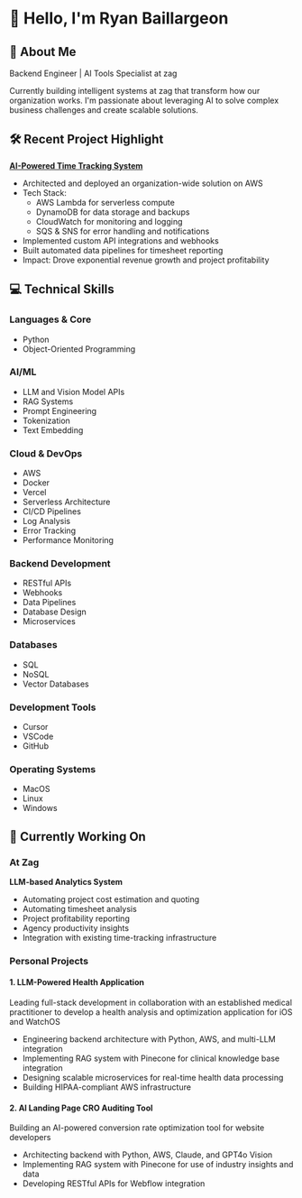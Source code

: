 # 👋 Hello, I'm Ryan Baillargeon

## 🚀 About Me
Backend Engineer | AI Tools Specialist at zag

Currently building intelligent systems at zag that transform how our organization works. I'm passionate about leveraging AI to solve complex business challenges and create scalable solutions.

## 🛠️ Recent Project Highlight
**[AI-Powered Time Tracking System](https://github.com/ryanbaill/timetracking-automation)**
- Architected and deployed an organization-wide solution on AWS
- Tech Stack:
  - AWS Lambda for serverless compute
  - DynamoDB for data storage and backups
  - CloudWatch for monitoring and logging
  - SQS & SNS for error handling and notifications
- Implemented custom API integrations and webhooks
- Built automated data pipelines for timesheet reporting
- Impact: Drove exponential revenue growth and project profitability

## 💻 Technical Skills

### Languages & Core
- Python
- Object-Oriented Programming

### AI/ML
- LLM and Vision Model APIs
- RAG Systems
- Prompt Engineering
- Tokenization
- Text Embedding

### Cloud & DevOps
- AWS
- Docker
- Vercel
- Serverless Architecture
- CI/CD Pipelines
- Log Analysis
- Error Tracking
- Performance Monitoring

### Backend Development
- RESTful APIs
- Webhooks
- Data Pipelines
- Database Design
- Microservices

### Databases
- SQL
- NoSQL
- Vector Databases

### Development Tools
- Cursor
- VSCode
- GitHub

### Operating Systems
- MacOS
- Linux
- Windows

## 🌱 Currently Working On

### At Zag
**LLM-based Analytics System**
- Automating project cost estimation and quoting
- Automating timesheet analysis
- Project profitability reporting
- Agency productivity insights
- Integration with existing time-tracking infrastructure

### Personal Projects

#### 1. LLM-Powered Health Application
Leading full-stack development in collaboration with an established medical practitioner to develop a health analysis and optimization application for iOS and WatchOS
- Engineering backend architecture with Python, AWS, and multi-LLM integration
- Implementing RAG system with Pinecone for clinical knowledge base integration
- Designing scalable microservices for real-time health data processing
- Building HIPAA-compliant AWS infrastructure

#### 2. AI Landing Page CRO Auditing Tool
Building an AI-powered conversion rate optimization tool for website developers
- Architecting backend with Python, AWS, Claude, and GPT4o Vision
- Implementing RAG system with Pinecone for use of industry insights and data
- Developing RESTful APIs for Webflow integration

